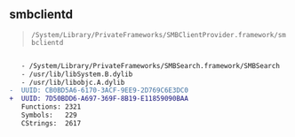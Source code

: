 ## smbclientd

> `/System/Library/PrivateFrameworks/SMBClientProvider.framework/smbclientd`

```diff

   - /System/Library/PrivateFrameworks/SMBSearch.framework/SMBSearch
   - /usr/lib/libSystem.B.dylib
   - /usr/lib/libobjc.A.dylib
-  UUID: CB0BD5A6-6170-3ACF-9EE9-2D769C6E3DC0
+  UUID: 7D50BDD6-A697-369F-8B19-E11859090BAA
   Functions: 2321
   Symbols:   229
   CStrings:  2617

```
